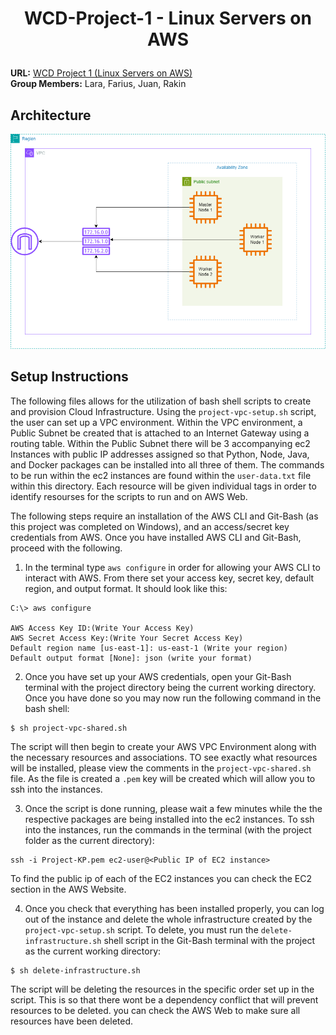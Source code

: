 # <p align="center">WCD-Project-1 - Linux Servers on AWS</p>
**URL:** [WCD Project 1 (Linux Servers on AWS)](https://github.com/RakinKhan/WCD-Project-1)
<br/>
**Group Members:** Lara, Farius, Juan, Rakin

## Architecture
![Architecture](WCD_Project_1_diagram.png)

## Setup Instructions
The following files allows for the utilization of bash shell scripts to create and provision Cloud Infrastructure. Using the ```project-vpc-setup.sh``` script, the user can set up a VPC environment. Within the VPC environment, a Public Subnet be created that is attached to an Internet Gateway using a routing table. Within the Public Subnet there will be 3 accompanying ec2 Instances with public IP addresses assigned so that Python, Node, Java, and Docker packages can be installed into all three of them. The commands to be run within the ec2 instances are found within the ```user-data.txt``` file within this directory. Each resource will be given individual tags in order to identify resourses for the scripts to run and on AWS Web.

The following steps require an installation of the AWS CLI and Git-Bash (as this project was completed on Windows), and an access/secret key credentials from AWS. Once you have installed AWS CLI and Git-Bash, proceed with the following.

1. In the terminal type ```aws configure``` in order for allowing your AWS CLI to interact with AWS. From there set your access key, secret key, default region, and output format. It should look like this:
```
C:\> aws configure

AWS Access Key ID:(Write Your Access Key)
AWS Secret Access Key:(Write Your Secret Access Key)
Default region name [us-east-1]: us-east-1 (Write your region)
Default output format [None]: json (write your format)
```

2. Once you have set up your AWS credentials, open your Git-Bash terminal with the project directory being the current working directory. Once you have done so you may now run the following command in the bash shell:
```
$ sh project-vpc-shared.sh
```
The script will then begin to create your AWS VPC Environment along with the necessary resources and associations. TO see exactly what resources will be installed, please view the comments in the ```project-vpc-shared.sh``` file. As the file is created a ```.pem``` key will be created which will allow you to ssh into the instances. 

3. Once the script is done running, please wait a few minutes while the the respective packages are being installed into the ec2 instances. To ssh into the instances, run the commands in the terminal (with the project folder as the current directory):
```
ssh -i Project-KP.pem ec2-user@<Public IP of EC2 instance> 
```
To find the public ip of each of the EC2 instances you can check the EC2 section in the AWS Website.

4. Once you check that everything has been installed properly, you can log out of the instance and delete the whole infrastructure created by the ```project-vpc-setup.sh``` script. To delete, you must run the ```delete-infrastructure.sh``` shell script in the Git-Bash terminal with the project as the current working directory:
```
$ sh delete-infrastructure.sh
```
The script will be deleting the resources in the specific order set up in the script. This is so that there wont be a dependency conflict that will prevent resources to be deleted. you can check the AWS Web to make sure all resources have been deleted.